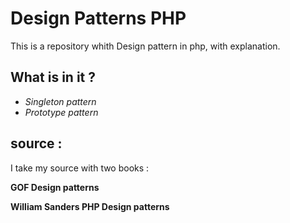 # Design Patterns PHP

This is a repository whith Design pattern in php,
with explanation.

## What is in it ?

- *Singleton pattern*
- *Prototype pattern*

## source :
I take my source with two books :

__GOF Design patterns__ 

__William Sanders PHP Design patterns__


